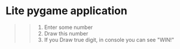 # Lite pygame application

>> 1. Enter some number
>> 2. Draw this number
>> 3. If you Draw true digit, in console you can see "WIN!"
